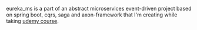eureka_ms is a part of an abstract microservices event-driven project based on spring boot, cqrs, saga and
axon-framework that I'm creating while taking [udemy course](https://www.udemy.com/course/spring-boot-microservices-cqrs-saga-axon-framework).
